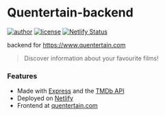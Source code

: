 # Quentertain-backend

[![author](https://img.shields.io/badge/author-xDavide9-brightgreen)](https://github.com/xDavide9)
[![license](https://img.shields.io/github/license/xDavide9/Quentertain-backend?color=red)](https://github.com/xDavide9/Quentertain)
[![Netlify Status](https://api.netlify.com/api/v1/badges/bff07a9f-d328-42e1-8bee-27c769c575c3/deploy-status?branch=master)](https://app.netlify.com/sites/quentertain-backend/deploys)

backend for https://www.quentertain.com

> Discover information about your favourite films!

### Features

- Made with [Express](https://expressjs.com/) and the [TMDb API](https://www.themoviedb.org/)
- Deployed on [Netlify](https://www.netlify.com/)
- Frontend at [quentertain.com](https://www.quentertain.com)
